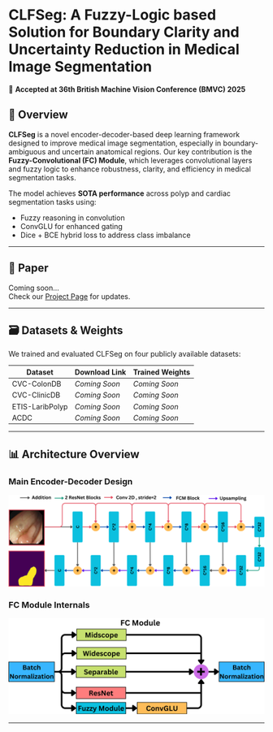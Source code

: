# CLFSeg: A Fuzzy-Logic based Solution for Boundary Clarity and Uncertainty Reduction in Medical Image Segmentation

📢 **Accepted at 36th British Machine Vision Conference (BMVC) 2025**


## 🧠 Overview

**CLFSeg** is a novel encoder-decoder-based deep learning framework designed to improve medical image segmentation, especially in boundary-ambiguous and uncertain anatomical regions. Our key contribution is the **Fuzzy-Convolutional (FC) Module**, which leverages convolutional layers and fuzzy logic to enhance robustness, clarity, and efficiency in medical segmentation tasks.

The model achieves **SOTA performance** across polyp and cardiac segmentation tasks using:
- Fuzzy reasoning in convolution
- ConvGLU for enhanced gating
- Dice + BCE hybrid loss to address class imbalance

---


## 📄 Paper

Coming soon...  
Check our [Project Page](https://kunaljangid01.github.io/) for updates.

---

## 🗃️ Datasets & Weights

We trained and evaluated CLFSeg on four publicly available datasets:

| Dataset | Download Link | Trained Weights |
|--------|----------------|------------------|
| CVC-ColonDB | *Coming Soon* | *Coming Soon* |
| CVC-ClinicDB | *Coming Soon* | *Coming Soon* |
| ETIS-LaribPolyp | *Coming Soon* | *Coming Soon* |
| ACDC | *Coming Soon* | *Coming Soon* |

---

## 📊 Architecture Overview

### Main Encoder-Decoder Design

![CLFSeg Architecture](CLFSeg_Refine.png)

### FC Module Internals

![FC Module](FC_Module.png)

---